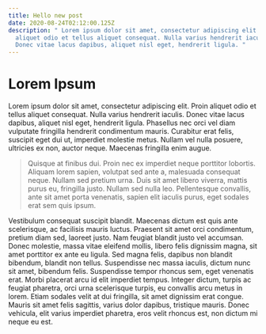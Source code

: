 ```yaml
---
title: Hello new post
date: 2020-08-24T02:12:00.125Z
description: " Lorem ipsum dolor sit amet, consectetur adipiscing elit. Proin
  aliquet odio et tellus aliquet consequat. Nulla varius hendrerit iaculis.
  Donec vitae lacus dapibus, aliquet nisl eget, hendrerit ligula. "
---
```

# Lorem Ipsum

Lorem ipsum dolor sit amet, consectetur adipiscing elit. Proin aliquet odio et tellus aliquet consequat. Nulla varius hendrerit iaculis. Donec vitae lacus dapibus, aliquet nisl eget, hendrerit ligula. Phasellus nec orci vel diam vulputate fringilla hendrerit condimentum mauris. Curabitur erat felis, suscipit eget dui ut, imperdiet molestie metus. Nullam vel nulla posuere, ultricies ex non, auctor neque. Maecenas fringilla enim augue.

> Quisque at finibus dui. Proin nec ex imperdiet neque porttitor lobortis. Aliquam lorem sapien, volutpat sed ante a, malesuada consequat neque. Nullam sed pretium urna. Duis sit amet libero viverra, mattis purus eu, fringilla justo. Nullam sed nulla leo. Pellentesque convallis, ante sit amet porta venenatis, sapien elit iaculis purus, eget sodales erat sem quis ipsum.

Vestibulum consequat suscipit blandit. Maecenas dictum est quis ante scelerisque, ac facilisis mauris luctus. Praesent sit amet orci condimentum, pretium diam sed, laoreet justo. Nam feugiat blandit justo vel accumsan. Donec molestie, massa vitae eleifend mollis, libero felis dignissim magna, sit amet porttitor ex ante eu ligula. Sed magna felis, dapibus non blandit bibendum, blandit non tellus. Suspendisse nec massa iaculis, dictum nunc sit amet, bibendum felis. Suspendisse tempor rhoncus sem, eget venenatis erat. Morbi placerat arcu id elit imperdiet tempus. Integer dictum, turpis ac feugiat pharetra, orci urna scelerisque turpis, eu convallis arcu metus in lorem. Etiam sodales velit at dui fringilla, sit amet dignissim erat congue. Mauris sit amet felis sagittis, varius dolor dapibus, tristique mauris. Donec vehicula, elit varius imperdiet pharetra, eros velit rhoncus est, non dictum mi neque eu est.